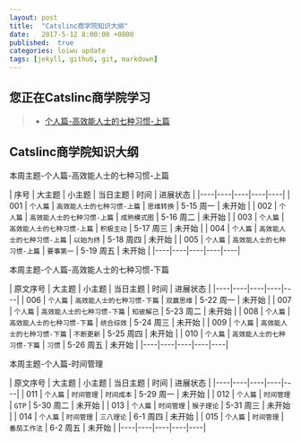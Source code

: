 ```yaml
---
layout: post
title:  "Catslinc商学院知识大纲"
date:   2017-5-12 8:00:00 +0800
published:  true
categories: loiwu update
tags: [jekyll, github, git, markdown]
---
```


## 您正在Catslinc商学院学习 ##

> * [个人篇-高效能人士的七种习惯-上篇](#本周主题-个人篇-高效能人士的七种习惯-上篇)

## Catslinc商学院知识大纲 ##

<span id="个人篇-高效能人士的七种习惯-上篇">本周主题-个人篇-高效能人士的七种习惯-上篇</span>

| 序号 | 大主题 | 小主题 | 当日主题 | 时间 | 进展状态 |
|----|----|----|----|----|
| 001 | `个人篇` | `高效能人士的七种习惯-上篇` | `思维转换` | 5-15 周一 | 未开始 |
| 002 | `个人篇` | `高效能人士的七种习惯-上篇` | `成熟模式图` | 5-16 周二 | 未开始 |
| 003 | `个人篇` | `高效能人士的七种习惯-上篇` | `积极主动` | 5-17 周三 | 未开始 |
| 004 | `个人篇` | `高效能人士的七种习惯-上篇` | `以始为终` | 5-18 周四 | 未开始 |
| 005 | `个人篇` | `高效能人士的七种习惯-上篇` | `要事第一` | 5-19 周五 | 未开始 |
|----|----|----|----|----|

<span id="个人篇-高效能人士的七种习惯-下篇">本周主题-个人篇-高效能人士的七种习惯-下篇</span>

| 原文序号 | 大主题 | 小主题 | 当日主题 | 时间 | 进展状态 |
|----|----|----|----|----|
| 006 | `个人篇` | `高效能人士的七种习惯-下篇` | `双赢思维` | 5-22 周一 | 未开始 |
| 007 | `个人篇` | `高效能人士的七种习惯-下篇` | `知彼解己` | 5-23 周二 | 未开始 |
| 008 | `个人篇` | `高效能人士的七种习惯-下篇` | `统合综效` | 5-24 周三 | 未开始 |
| 009 | `个人篇` | `高效能人士的七种习惯-下篇` | `不断更新` | 5-25 周四 | 未开始 |
| 010 | `个人篇` | `高效能人士的七种习惯-下篇` | `习惯` | 5-26 周五 | 未开始 |
|----|----|----|----|----|

<span id="个人篇-时间管理">本周主题-个人篇-时间管理</span>

| 原文序号 | 大主题 | 小主题 | 当日主题 | 时间 | 进展状态 |
|----|----|----|----|----|
| 011 | `个人篇` | `时间管理` | `时间成本` | 5-29 周一 | 未开始 |
| 012 | `个人篇` | `时间管理` | `GTP` | 5-30 周二 | 未开始 |
| 013 | `个人篇` | `时间管理` | `猴子理论` | 5-31 周三 | 未开始 |
| 014 | `个人篇` | `时间管理` | `三八理论` | 6-1 周四 | 未开始 |
| 015 | `个人篇` | `时间管理` | `番茄工作法` | 6-2 周五 | 未开始 |
|----|----|----|----|----|
